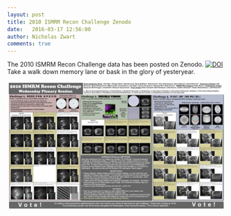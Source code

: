 ```yaml
---
layout: post
title: 2010 ISMRM Recon Challenge Zenodo
date:   2016-03-17 12:56:00
author: Nicholas Zwart
comments: true
---
```


The 2010 ISMRM Recon Challenge data has been posted on Zenodo. [![DOI](https://zenodo.org/badge/doi/10.5281/zenodo.47801.svg)](http://dx.doi.org/10.5281/zenodo.47801)
Take a walk down memory lane or bask in the glory of yesteryear.

[ ![Results Poster](/images/2010RCPoster.jpg) ](https://zenodo.org/record/47801/files/2010RCPoster.jpg)
